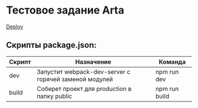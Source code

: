 # Тестовое задание Arta
[Deploy](https://olgamarkevich.github.io/arta-test)
## Скрипты package.json:

| Скрипт | Назначение | Команда |
| ------ | ------ | ------ |
| dev | Запустит webpack-dev-server с горячей заменой модулей | npm run dev |
| build | Соберет проект для production в папку public | npm run build |
